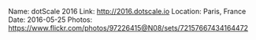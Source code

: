 Name: dotScale 2016
Link: http://2016.dotscale.io
Location: Paris, France
Date: 2016-05-25
Photos: https://www.flickr.com/photos/97226415@N08/sets/72157667434164472